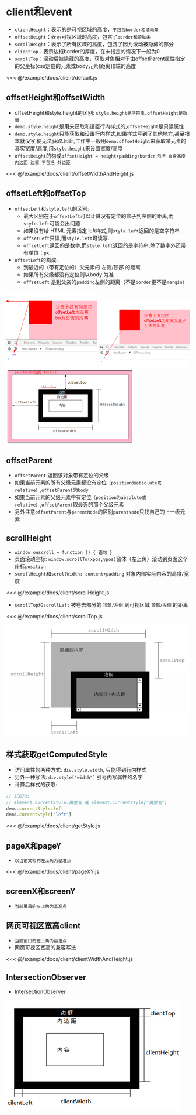 # client和event

- `clientHeight`：表示的是可视区域的高度，`不包含border和滚动条`
- `offsetHeight`：表示可视区域的高度，包含了`border和滚动条`
- `scrollHeight`：表示了所有区域的高度，包含了因为滚动被隐藏的部分
- `clientTop`：表示边框border的厚度，在未指定的情况下一般为0
- `scrollTop`：滚动后被隐藏的高度，获取对象相对于由offsetParent属性指定的父坐标(css定位的元素或body元素)距离顶端的高度

<CodeBlock title="client兼容 >>">

<<< @/example/docs/client/default.js

</CodeBlock>

## offsetHeight和offsetWidth

- offsetHeight和style.height的区别: `style.height是字符串,offsetHeight是数值`
- `demo.style.height`是用来获取和设置行内样式的,`offsetHeight`是只读属性
- `demo.style.height`只能获取和设置行内样式,如果样式写到了其他地方,甚至根本就没写,便无法获取.因此,工作中一般用`demo.offsetHeight`来获取某元素的真实宽度/高度,用`style.height`来设置宽度/高度
- `offsetHeight`的构成`offsetHeight = height+padding+border`,`包括 自身高度 内边距 边框 不包括 外边距`

<CodeBlock title="offsetHeight和offsetWidth兼容 >>">

<<< @/example/docs/client/offsetWidthAndHeight.js

</CodeBlock>

## offsetLeft和offsetTop

- `offsetLeft`和`style.left`的区别:
  - 最大区别在于`offsetLeft`可以计算没有定位的盒子到左侧的距离,而`style.left`可能会出问题
  - 如果没有给 HTML 元素指定 left样式,则`style.left`返回的是空字符串.
  - `offsetLeft`只读,而`style.left`可读写.
  - `offsetLeft`返回的是数字,而`style.left`返回的是字符串,除了数字外还带有单位：`px`.
- `offsetLeft`的构成:
  - 到最近的（带有定位的）父元素的 左侧/顶部 的距离
  - 如果所有父级都没有定位则以body 为准
  - `offsetLeft` 是到父亲的`padding`左侧的距离（不是`border`更不是`margin`）

<img src="../assets/images/offsetLeft.png" width="250rem" alt="">
<img src="../assets/images/offsetleft2.png" width="250rem"  alt="">
<img src="../assets/images/offset.png" width="350rem" alt="">

## offsetParent

- `offsetParent`:返回该对象带有定位的父级
- 如果当前元素的所有父级元素都没有定位`（position为absolute或relative）`,`offsetParent`为`body`
- 如果当前元素的父级元素中有定位`（position为absolute或relative）`,`offsetParent`取最近的那个父级元素
- 另外注意`offsetParent`与`parentNode`的区别`parentNode`只找自己的上一级元素

## scrollHeight

- `window.onscroll = function () { 语句 }`
- 页面滚动座标: `window.scrollTo(xpos,ypos)`窗体（左上角）滚动到页面这个座标`position`
- `scrollHeight`和`scrollWidth: content+padding` 对象内部实际内容的高度/宽度

<CodeBlock title="scrollHeight兼容 >>">

<<< @/example/docs/client/scrollHeight.js

</CodeBlock>

- `scrollTop`和`scrollLeft` 被卷去部分的 `顶部/左侧` 到可视区域 `顶部/左侧` 的距离

<CodeBlock title="scrollTop兼容 >>">

<<< @/example/docs/client/scrollTop.js

</CodeBlock>

<img src="../assets/images/scroll.png" alt="">

## 样式获取getComputedStyle

- 访问属性的两种方式: `div.style.width`, 只能得到行内样式
- 另外一种写法: `div.style["width"]` 引号内写属性的名字
- 计算后样式的获取:

<CodeBlock>

```js
// IE678:
// element.currentStyle.属性名 或 element.currentStyle["属性名"]
demo.currentStyle.left
demo.currentStyle["left"]
```

</CodeBlock>

<CodeBlock title="兼容写法">

<<< @/example/docs/client/getStyle.js

</CodeBlock>

## pageX和pageY

- `以当前文档的左上角为基准点`

<CodeBlock>

<<< @/example/docs/client/pageXY.js

</CodeBlock>

## screenX和screenY

- `当前屏幕的左上角为基准点`

## 网页可视区宽高client

- `当前窗口的左上角为基准点`
- 网页可视区宽高的兼容写法

<CodeBlock title="clientWidth兼容 >>">

<<< @/example/docs/client/clientWidthAndHeight.js

</CodeBlock>

## IntersectionObserver

- [IntersectionObserver](http://www.ruanyifeng.com/blog/2016/11/intersectionobserver_api.html)

<img src="../assets/images/client.png?raw=true" alt="">
